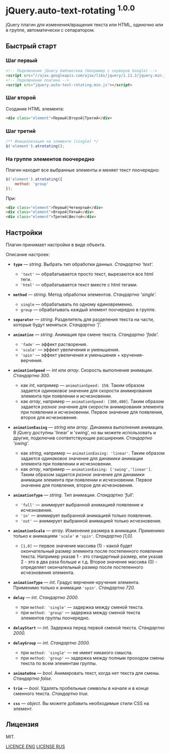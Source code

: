 # jQuery.auto-text-rotating <sup>1.0.0</sup>

jQuery плагин для изменения/вращения текста или HTML, одиночно или в группе, автоматически с сепаратором.


## Быстрый старт

### Шаг первый
```html
<!-- Подключение jQuery библиотеки (Например с серверов Google) -->
<script src="//ajax.googleapis.com/ajax/libs/jquery/1.11.2/jquery.min.js"></script>
<!-- Подключение плагина -->
<script src="jquery.auto-text-rotating.min.js"></script>
```

### Шаг второй
Создание HTML элемента:
```html
<div class="element">Первый|Второй|Третий</div>
```

### Шаг третий
```javascript
/** Инициализация на элементе (single) */
$('element').atrotating();
```

### На группе элементов поочередно
Плагин находит все выбранные элементы и меняет текст поочередно:
```javascript
$('element').atrotating({
    method: 'group'
});
```
При:
```html
<div class="element">Первый|Четвертый</div>
<div class="element">Второй|Пятый</div>
<div class="element">Третий|Шестой</div>
```

## Настройки

Плагин принимает настройки в виде объекта.

Описание настроек:

- **`type`** — _string_. Выбрать тип обработки данных. _Стандартно 'text'._
    - `'text'` — обрабатывается просто текст, вырезаются все html теги.
    - `'html'` — обрабатывается текст вместе с html тегами.

- **`method`** — _string_. Метод обработки элементов. _Стандартно 'single'._
    - `single` — обрабатывать по одному единовременно.
    - `group` — обрабатывать каждый элемент поочередно в группе.

- **`separator`** — _string_. Разделитель для разделения текста на части, которые будут меняться. _Стандартно '|'._

- **`animation`** — _string_. Анимация при смене текста. _Стандартно 'fade'._
    - `'fade'` — эффект растворения.
    - `'scale'` — эффект увеличения и уменьшения.
    - `'spin'` — эффект увеличения и уменьшения + кручения-верчения.

- **`animationSpeed`** — _int_ или _array_. Скорость выполнения анимации. _Стандартно 300._
    - как _int_, например — `animationSpeed: 150`. Таким образом задается _одинаковое_ значение для скорости анимирования элемента при появлении и исчезновении.
    - как _array_, например — `animationSpeed: [300,400]`. Таким образом задается _разное_ значение для скорости анимирования элемента при появлении и исчезновении. Первое значение для появления, второе для исчезновения.

- **`animationEasing`** — _string_ или _array_. Динамика выполнения анимации. В jQuery доступны 'linear' и 'swing', но вы можете использовать и другие, подключив соответствующие расширения. _Стандартно 'swing'._
    - как _string_, например — `animationEasing: 'linear'`. Таким образом задается _одинаковое_ значение для динамики анимации элемента при появлении и исчезновении.
    - как _array_, например — `animationEasing: ['swing','linear']`. Таким образом задается _разное_ значение для динамики анимации элемента при появлении и исчезновении. Первое значение для появления, второе для исчезновения.

- **`animationType`** — _string_. Тип анимации. _Стандартно 'full'._
    - `'full'` — анимирует выбранной анимацией появление и исчезновение.
    - `'in'` — анимирует выбранной анимацией только появление.
    - `'out'` — анимирует выбранной анимацией только исчезновение.

- **`animationScale`** — _array_. Изменение размера в анимации. Применимо только к анимациям `'scale'` и `'spin'`. _Стандартно [1,0]._
    - `[1,0]` — первое значение массива (1) - какой будет окончательный размер элемента после постепенного появления текста. Например указав 1 - это стандартный размер, или указав 2 - это в два раза больше и т.д. Второе значение массива (0) - определяет окончательный размер после постепенного исчезновения элемента.

- **`animationType`** — _int_. Градус верчения-кручения элемента. Применимо только к анимации `'spin'`. _Стандартно 720._

- **`delay`** — _int_. _Стандартно 2000._
    - при `method: 'single'` — задержка между сменой текста.
    - при `method: 'group'` — задержка между сменой текста элементов группы поочередно.

- **`delayStart`** — _int_. Задержка перед первой сменой текста. _Стандартно 2000._

- **`delayGroup`** — _int_. _Стандартно 2000._
    - при `method: 'single'` — не имеет никакого смысла.
    - при `method: 'group'` — задержка между полным проходом смены текста по всем элементам группы.

- **`animateOne`** — _bool_. Анимировать текст, когда нет текста для смены. _Стандартно false._

- **`trim`** — _bool_. Удалять пробельные символы в начале и в конце сменного текста. _Стандартно true._

- **`css`** — _object_. Вы можете добавить необходимые стили CSS на элемент.


## Лицензия

MIT.

[LICENCE ENG](LICENSE.txt) [LICENSE RUS](LICENSE_RUS.txt)